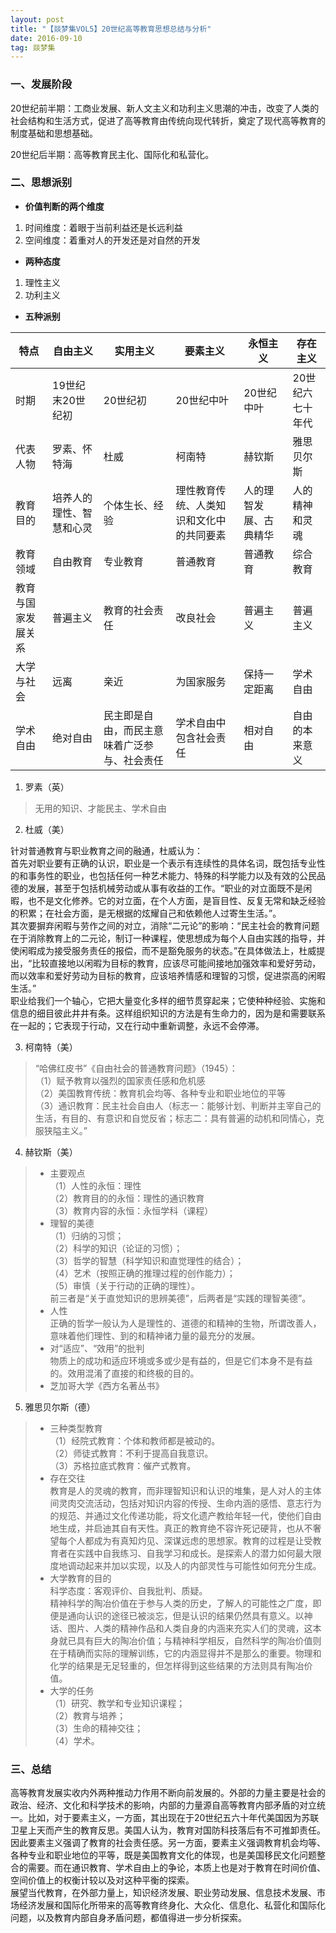 ```yaml
---
layout: post
title: "【燚梦集VOL5】20世纪高等教育思想总结与分析"
date: 2016-09-10 
tag: 燚梦集
---   
```

 
### 一、发展阶段
20世纪前半期：工商业发展、新人文主义和功利主义思潮的冲击，改变了人类的社会结构和生活方式，促进了高等教育由传统向现代转折，奠定了现代高等教育的制度基础和思想基础。

20世纪后半期：高等教育民主化、国际化和私营化。

### 二、思想派别
- **价值判断的两个维度**
1. 时间维度：着眼于当前利益还是长远利益
2. 空间维度：着重对人的开发还是对自然的开发

- **两种态度**
1. 理性主义
2. 功利主义

- **五种派别**

|特点   |自由主义   |实用主义   |要素主义   |永恒主义   |存在主义   |
| ------------ | ------------ | ------------ | ------------ | ------------ | ------------ |
|时期   |19世纪末20世纪初   |20世纪初   |20世纪中叶   |20世纪中叶   |20世纪六七十年代   |
|代表人物   |罗素、怀特海   |杜威   |柯南特   |赫钦斯   |雅思贝尔斯   |
|教育目的   |培养人的理性、智慧和心灵   |个体生长、经验   |理性教育传统、人类知识和文化中的共同要素   |人的理智发展、古典精华   |人的精神和灵魂   |
|教育领域   |自由教育   |专业教育   |普通教育   |普通教育   |综合教育   |
|教育与国家发展关系   |普遍主义   |教育的社会责任   |改良社会   |普遍主义   |普遍主义   |
|大学与社会   |远离   |亲近   |为国家服务   |保持一定距离   |学术自由   |
|学术自由   |绝对自由   |民主即是自由，而民主意味着广泛参与、社会责任   |学术自由中包含社会责任   |相对自由   |自由的本来意义   |

1. 罗素（英）
> 无用的知识、才能民主、学术自由

2. 杜威（美）
> 
针对普通教育与职业教育之间的融通，杜威认为：  
首先对职业要有正确的认识，职业是一个表示有连续性的具体名词，既包括专业性的和事务性的职业，也包括任何一种艺术能力、特殊的科学能力以及有效的公民品德的发展，甚至于包括机械劳动或从事有收益的工作。“职业的对立面既不是闲暇，也不是文化修养。它的对立面，在个人方面，是盲目性、反复无常和缺乏经验的积累；在社会方面，是无根据的炫耀自己和依赖他人过寄生生活。”。  
其次要摒弃闲暇与劳作之间的对立，消除“二元论”的影响：“民主社会的教育问题在于消除教育上的二元论，制订一种课程，使思想成为每个人自由实践的指导，并使闲暇成为接受服务责任的报偿，而不是豁免服务的状态。”在具体做法上，杜威提出，“比较直接地以闲暇为目标的教育，应该尽可能间接地加强效率和爱好劳动，而以效率和爱好劳动为目标的教育，应该培养情感和理智的习惯，促进崇高的闲暇生活。”  
职业给我们一个轴心，它把大量变化多样的细节贯穿起来；它使种种经验、实施和信息的细目彼此井井有条。这样组织知识的方法是有生命力的，因为是和需要联系在一起的；它表现于行动，又在行动中重新调整，永远不会停滞。

3. 柯南特（美）
> “哈佛红皮书”《自由社会的普通教育问题》（1945）：  
（1）赋予教育以强烈的国家责任感和危机感  
（2）美国教育传统：教育机会均等、各种专业和职业地位的平等  
（3）通识教育：民主社会自由人（标志一：能够计划、判断并主宰自己的生活，有目的、有意识和自觉反省；标志二：具有普遍的动机和同情心，克服狭隘主义。”

4. 赫钦斯（美）
> - 主要观点  
（1）人性的永恒：理性  
（2）教育目的的永恒：理性的通识教育  
（3）教育内容的永恒：永恒学科（课程）  
> - 理智的美德  
（1）归纳的习惯；  
（2）科学的知识（论证的习惯）；  
（3）哲学的智慧（科学知识和直觉理性的结合）；  
（4）艺术（按照正确的推理过程的创作能力）；  
（5）审慎（关于行动的正确的理性）。  
前三者是“关于直觉知识的思辨美德”，后两者是“实践的理智美德”。  
> - 人性  
正确的哲学一般认为人是理性的、道德的和精神的生物，所谓改善人，意味着他们理性、到的和精神诸力量的最充分的发展。  
> - 对“适应”、“效用”的批判  
物质上的成功和适应环境或多或少是有益的，但是它们本身不是有益的。效用混淆了直接的和终极的目的。  
> - 芝加哥大学《西方名著丛书》

5. 雅思贝尔斯（德）
> - 三种类型教育  
（1）经院式教育：个体和教师都是被动的。  
（2）师徒式教育：不利于提高自我意识。  
（3）苏格拉底式教育：催产式教育。  
> - 存在交往  
教育是人的灵魂的教育，而非理智知识和认识的堆集，是人对人的主体间灵肉交流活动，包括对知识内容的传授、生命内涵的感悟、意志行为的规范、并通过文化传递功能，将文化遗产教给年轻一代，使他们自由地生成，并启迪其自有天性。真正的教育绝不容许死记硬背，也从不奢望每个人都成为有真知灼见、深谋远虑的思想家。教育的过程是让受教育者在实践中自我练习、自我学习和成长。是探索人的潜力如何最大限度地调动起来并加以实现，以及人的内部灵性与可能性如何充分生成。  
> - 大学教育的目的  
科学态度：客观评价、自我批判、质疑。  
精神科学的陶冶价值在于参与人类的历史，了解人的可能性之广度，即便是通向认识的途径已被淡忘，但是认识的结果仍然具有意义。以神话、图片、人类的精神作品和人类自身的内涵来充实人们的灵魂，这本身就已具有巨大的陶冶价值；与精神科学相反，自然科学的陶冶价值则在于精确而实际的理解训练，它的内涵显得并不是那么的重要。物理和化学的结果是无足轻重的，但怎样得到这些结果的方法则具有陶冶价值。  
> - 大学的任务  
（1）研究、教学和专业知识课程；  
（2）教育与培养；  
（3）生命的精神交往；  
（4）学术。

### 三、总结

高等教育发展实收内外两种推动力作用不断向前发展的。外部的力量主要是社会的政治、经济、文化和科学技术的影响，内部的力量源自高等教育内部矛盾的对立统一。比如，对于要素主义，一方面，其出现在于20世纪五六十年代美国因为苏联卫星上天而产生的教育反思。美国人认为，教育对国防科技落后有不可推卸责任。因此要素主义强调了教育的社会责任感。另一方面，要素主义强调教育机会均等、各种专业和职业地位的平等，既是美国教育文化的体现，也是美国移民文化问题整合的需要。而在通识教育、学术自由上的争论，本质上也是对于教育在时间价值、空间价值上的权衡计较以及对这种平衡的探索。  
展望当代教育，在外部力量上，知识经济发展、职业劳动发展、信息技术发展、市场经济发展和国际化所带来的高等教育终身化、大众化、信息化、私营化和国际化问题，以及教育内部自身矛盾问题，都值得进一步分析探索。


